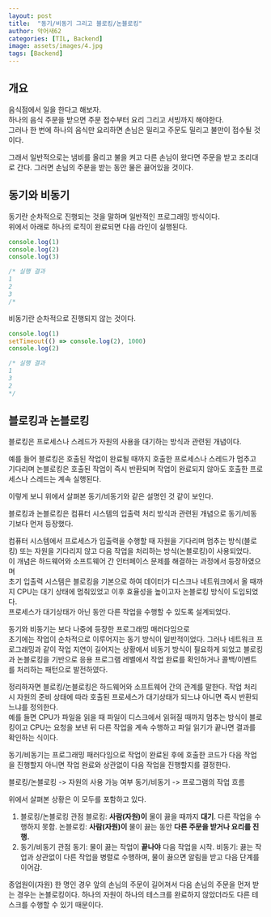 ```yaml
---
layout: post
title:  "동기/비동기 그리고 블로킹/논블로킹"
author: 악어새62
categories: [TIL, Backend]
image: assets/images/4.jpg
tags: [Backend]
---
```

## 개요

음식점에서 일을 한다고 해보자.  
하나의 음식 주문을 받으면 주문 접수부터 요리 그리고 서빙까지 해야한다.  
그러나 한 번에 하나의 음식만 요리하면 손님은 밀리고 주문도 밀리고 불만이 접수될 것이다.

그래서 일반적으로는 냄비를 올리고 불을 켜고 다른 손님이 왔다면 주문을 받고 조리대로 간다. 그러면 손님의 주문을 받는 동안 물은 끓어있을 것이다.

## 동기와 비동기

동기란 순차적으로 진행되는 것을 말하며 일반적인 프로그래밍 방식이다.  
위에서 아래로 하나의 로직이 완료되면 다음 라인이 실행된다.  
```js
console.log(1)
console.log(2)
console.log(3)

/* 실행 결과
1
2
3
/*
```

비동기란 순차적으로 진행되지 않는 것이다.
```js
console.log(1)
setTimeout(() => console.log(2), 1000)
console.log(2)

/* 실행 결과
1
3
2
*/
```

## 블로킹과 논블로킹

블로킹은 프로세스나 스레드가 자원의 사용을 대기하는 방식과 관련된 개념이다.

예를 들어 블로킹은 호출된 작업이 완료될 때까지 호출한 프로세스나 스레드가 멈추고 기다리며 논블로킹은 호출된 작업이 즉시 반환되며 작업이 완료되지 않아도 호출한 프로세스나 스레드는 계속 실행된다.

이렇게 보니 위에서 살펴본 동기/비동기와 같은 설명인 것 같이 보인다.

블로킹과 논블로킹은 컴퓨터 시스템의 입출력 처리 방식과 관련된 개념으로 동기/비동기보다 먼저 등장했다.

컴퓨터 시스템에서 프로세스가 입출력을 수행할 때 자원을 기다리며 멈추는 방식(블로킹) 또는 자원을 기다리지 않고 다음 작업을 처리하는 방식(논블로킹)이 사용되었다.  
이 개념은 하드웨어와 소프트웨어 간 인터페이스 문제를 해결하는 과정에서 등장하였으며  
초기 입출력 시스템은 블로킹을 기본으로 하여 데이터가 디스크나 네트워크에서 올 때까지 CPU는 대기 상태에 멈춰있었고 이후 효율성을 높이고자 논블로킹 방식이 도입되었다.  
프로세스가 대기상태가 아닌 동안 다른 작업을 수행할 수 있도록 설계되었다.

동기와 비동기는 보다 나중에 등장한 프로그래밍 매러다임으로  
초기에는 작업이 순차적으로 이루어지는 동기 방식이 일반적이었다. 그러나 네트워크 프로그래밍과 같이 작업 지연이 길어지는 상황에서 비동기 방식이 필요하게 되었고 블로킹과 논블로킹을 기반으로 응용 프로그램 레벨에서 작업 완료를 확인하거나 콜백/이벤트를 처리하는 패턴으로 발전하였다.

정리하자면 블로킹/논블로킹은 하드웨어와 소프트웨어 간의 관계를 말한다. 작업 처리시 자원의 준비 상태에 따라 호출된 프로세스가 대기상태가 되느냐 아니면 즉시 반환되느냐를 정의한다.  
예를 들면 CPU가 파일을 읽을 때 파일이 디스크에서 읽혀질 때까지 멈추는 방식이 블로킹이고 CPU는 요청을 보낸 뒤 다른 작업을 계속 수행하고 파일 읽기가 끝나면 결과를 확인하는 식이다.

동기/비동기는 프로그래밍 패러다임으로 작업이 완료된 후에 호출한 코드가 다음 작업을 진행할지 아니면 작업 완료와 상관없이 다음 작업을 진행할지를 결정한다.

블로킹/논블로킹 -> 자원의 사용 가능 여부
동기/비동기 -> 프로그램의 작업 흐름

위에서 살펴본 상황은 이 모두를 포함하고 있다.

1. 블로킹/논블로킹 관점
블로킹: **사람(자원)이** 물이 끓을 때까지 **대기**. 다른 작업을 수행하지 못함.
논블로킹: **사람(자원)이** 물이 끓는 동안 **다른 주문을 받거나 요리를 진행.**
2. 동기/비동기 관점
동기: 물이 끓는 작업이 **끝나야** 다음 작업을 시작.
비동기: 끓는 작업과 상관없이 다른 작업을 병렬로 수행하며, 물이 끓으면 알림을 받고 다음 단계를 이어감.

종업원이(자원) 한 명인 경우 앞의 손님의 주문이 길어져서 다음 손님의 주문을 먼저 받는 경우는 논블로킹이다. 하나의 자원이 하나의 테스크를 완료하지 않았더라도 다른 테스크를 수행할 수 있기 때문이다.